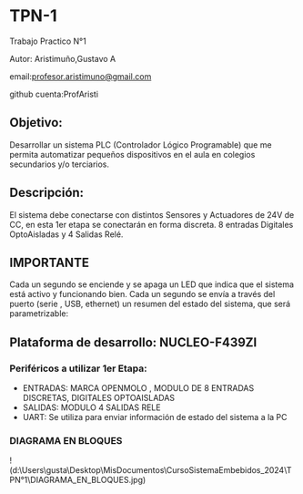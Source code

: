 # TPN-1
Trabajo Practico N°1

Autor: Aristimuño,Gustavo A 

email:profesor.aristimuno@gmail.com

github cuenta:ProfAristi

## Objetivo:
Desarrollar un sistema PLC (Controlador Lógico Programable) que me permita automatizar pequeños dispositivos en el aula en colegios secundarios y/o terciarios.
## Descripción:
El sistema debe conectarse con distintos Sensores y Actuadores de 24V de CC, en esta 1er etapa se conectarán en forma discreta. 8 entradas Digitales OptoAisladas  y 4 Salidas Relé.
## IMPORTANTE
Cada un segundo se enciende y se apaga un LED que indica que el sistema está activo y funcionando bien.
Cada un segundo se envía a través del puerto (serie , USB, ethernet) un resumen del estado del sistema, que será parametrizable:
## Plataforma de desarrollo: NUCLEO-F439ZI
### Periféricos a utilizar 1er Etapa:
-  ENTRADAS: MARCA OPENMOLO , MODULO DE  8 ENTRADAS DISCRETAS, DIGITALES OPTOAISLADAS
-  SALIDAS: MODULO 4 SALIDAS RELE
-  UART: Se utiliza para enviar información de estado del sistema a la PC
### DIAGRAMA EN BLOQUES 
!(d:\Users\gusta\Desktop\MisDocumentos\CursoSistemaEmbebidos_2024\TPN°1\DIAGRAMA_EN_BLOQUES.jpg)
